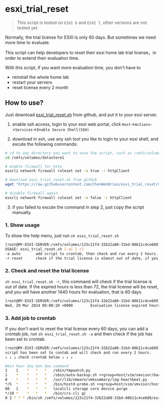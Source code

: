 # esxi_trial_reset

> This script is tested on `ESXI 6` and `ESXI 7`, other versions are not tested yet. 

Normally, the trial license for ESXI is only 60 days. But sometimes we need more time to evaluate.

This script can help developers to reset their esxi home lab trial license，in order to extend their evaluation time.

With this script, if you want more evaluation time, you don't have to
- reinstall the whole home lab
- restart your servers
- reset license every 2 month

## How to use?

Just download [esxi_trial_reset.sh](https://raw.githubusercontent.com/ChenWenBrian/esxi_trial_reset/main/esxi_trial_reset.sh) from github, and put it to your esxi server.

1. enable ssh access, login to your esxi web portal, click `Host`->`Actions`->`Services`->`Enable Secure Shell(SSH)`

2. download in ssh, use any ssh tool you like to login to your esxi shell, and excute the following commands:

```bash
# cd to any directory you want to save the script, such as /vmfs/volumes/datastore1
cd /vmfs/volumes/datastore1

# enable firewall for http
esxcli network firewall ruleset set -e true -r httpClient

# download esxi_trial_reset.sh from github
wget "https://raw.githubusercontent.com/ChenWenBrian/esxi_trial_reset/main/esxi_trial_reset.sh"  --no-check-certificate

# disable firewall again
esxcli network firewall ruleset set -e false -r httpClient
```

3. if you failed to excute the command in step 2, just copy the script manually.

### 1. Show usage

To show the help menu, just run `sh esxi_trial_reset.sh`

```bash
[root@MY-ESXI-SERVER:/vmfs/volumes/123c21f4-32b22a80-31bd-80b11c4ce689] sh esxi_trial_reset.sh
USAGE: esxi_trial_reset.sh [-a] [-r]
-a auto       add script to crontab, then check and run every 2 hours.
-r reset      check if the trial license is almost out of date, if yes, reset the trial license.

```

### 2. Check and reset the trial license

`sh esxi_trial_reset.sh -r`, this command will check if the trial license is out of date. If the expired hours is less than 72, the trial license will be reset, and you will have another 1440 hours for evaluation, that is 60 days.

```bash
[root@MY-ESXI-SERVER:/vmfs/volumes/123c21f4-32b22a80-31bd-80b11c4ce689] sh esxi_trial_reset.sh -r
Wed, 20 Mar 2024 09:00:20 +0000        Evaluation license expired hours is  1440, skip.

```


### 3. Add job to crontab

If you don't want to reset the trial license every 60 days, you can add a crontab job, run `sh esxi_trial_reset.sh -a` and then check if the job has been set to crontab.

```bash
[root@MY-ESXI-SERVER:/vmfs/volumes/123c21f4-32b22a80-31bd-80b11c4ce689] sh esxi_trial_reset.sh -a
script has been set to contab and will check and run every 2 hours.
↓ ↓ ↓ check crontab below ↓ ↓ ↓

#min hour day mon dow command
1    1    *   *   *   /sbin/tmpwatch.py
1    *    *   *   *   /sbin/auto-backup.sh ++group=host/vim/vmvisor/backup.sh
0    *    *   *   *   /usr/lib/vmware/vmksummary/log-heartbeat.py
*/5  *    *   *   *   /bin/hostd-probe.sh ++group=host/vim/vmvisor/hostd-probe/stats/sh
00   1    *   *   *   localcli storage core device purge
*/10 *    *   *   *   /bin/crx-cli gc
0 2 * * * /bin/sh /vmfs/volumes/123c21f4-32b22a80-31bd-80b11c4ce689/esxi_trial_reset.sh -r >> /vmfs/volumes/123c21f4-32b22a80-31bd-80b11c4ce689/esxi_trial_reset.log

```